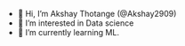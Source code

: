 - 👋 Hi, I’m Akshay Thotange (@Akshay2909)
- 👀 I’m interested in Data science
- 🌱 I’m currently learning ML.

